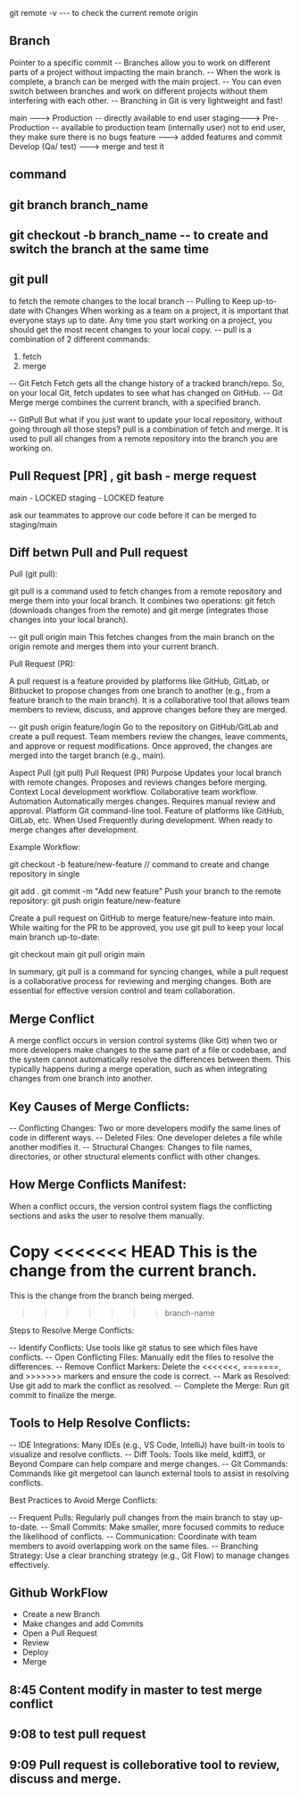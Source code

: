  git remote -v --- to check the current remote origin
 
## Branch

Pointer to a specific commit
-- Branches allow you to work on different parts of a project without impacting the main branch.
-- When the work is complete, a branch can be merged with the main project.
-- You can even switch between branches and work on different projects without them interfering with each other.
-- Branching in Git is very lightweight and fast!

main ---> Production -- directly available to end user
staging---> Pre-Production -- available to production team (internally user) not to end user, they make sure there is 
no bugs
feature ---> added features and commit
Develop (Qa/ test) ---> merge and test it


## command
## git branch branch_name

## git checkout -b branch_name -- to create and switch the branch at the same time 

## git pull

to fetch the remote changes to the local branch
-- Pulling to Keep up-to-date with Changes
   When working as a team on a project, it is important that everyone stays up to date.
   Any time you start working on a project, you should get the most recent changes to your local copy.
-- pull is a combination of 2 different commands:

1. fetch
2. merge

-- Git Fetch
   Fetch gets all the change history of a tracked branch/repo.
   So, on your local Git, fetch updates to see what has changed on GitHub.
-- Git Merge
   merge combines the current branch, with a specified branch.

-- GitPull
   But what if you just want to update your local repository, without going through all those steps?
   pull is a combination of fetch and merge. It is used to pull all changes from a remote repository into the branch you 
   are working on.

## Pull Request [PR] , git bash - merge request

main - LOCKED staging - LOCKED feature

ask our teammates to approve our code before it can be merged to staging/main

## Diff betwn Pull and Pull request

Pull (git pull):

git pull is a command used to fetch changes from a remote repository and merge them into your local branch.
It combines two operations: git fetch (downloads changes from the remote) and git merge (integrates those changes into 
your local branch).

-- git pull origin main
This fetches changes from the main branch on the origin remote and merges them into your current branch.

Pull Request (PR):

A pull request is a feature provided by platforms like GitHub, GitLab, or Bitbucket to propose changes from one branch 
to another (e.g., from a feature branch to the main branch).
It is a collaborative tool that allows team members to review, discuss, and approve changes before they are merged.

-- git push origin feature/login
Go to the repository on GitHub/GitLab and create a pull request.
Team members review the changes, leave comments, and approve or request modifications.
Once approved, the changes are merged into the target branch (e.g., main).

Aspect	                        Pull (git pull)	                             Pull Request (PR)
Purpose	        Updates your local branch with remote changes.	     Proposes and reviews changes before merging.
Context	                Local development workflow.	                        Collaborative team workflow.
Automation	            Automatically merges changes.	                Requires manual review and approval.
Platform	                Git command-line tool.	                Feature of platforms like GitHub, GitLab, etc.
When Used	               Frequently during development.	        When ready to merge changes after development.

Example Workflow:

git checkout -b feature/new-feature // command to create and change repository in single

git add .
git commit -m "Add new feature"
Push your branch to the remote repository:
git push origin feature/new-feature

Create a pull request on GitHub to merge feature/new-feature into main.
While waiting for the PR to be approved, you use git pull to keep your local main branch up-to-date:

git checkout main
git pull origin main

In summary, git pull is a command for syncing changes, while a pull request is a collaborative process for reviewing and
merging changes. Both are essential for effective version control and team collaboration.


## Merge Conflict

A merge conflict occurs in version control systems (like Git) when two or more developers make changes to the same part 
of a file or codebase, and the system cannot automatically resolve the differences between them. 
This typically happens during a merge operation, such as when integrating changes from one branch into another.

## Key Causes of Merge Conflicts:

-- Conflicting Changes: Two or more developers modify the same lines of code in different ways.
-- Deleted Files: One developer deletes a file while another modifies it.
-- Structural Changes: Changes to file names, directories, or other structural elements conflict with other changes.

## How Merge Conflicts Manifest:
When a conflict occurs, the version control system flags the conflicting sections and asks the user to resolve them manually.

Copy
<<<<<<< HEAD
This is the change from the current branch.
=======
This is the change from the branch being merged.
>>>>>>> branch-name

Steps to Resolve Merge Conflicts:

-- Identify Conflicts: Use tools like git status to see which files have conflicts.
-- Open Conflicting Files: Manually edit the files to resolve the differences.
-- Remove Conflict Markers: Delete the <<<<<<<, =======, and >>>>>>> markers and ensure the code is correct.
-- Mark as Resolved: Use git add <file> to mark the conflict as resolved.
-- Complete the Merge: Run git commit to finalize the merge.

## Tools to Help Resolve Conflicts:

-- IDE Integrations: Many IDEs (e.g., VS Code, IntelliJ) have built-in tools to visualize and resolve conflicts.
-- Diff Tools: Tools like meld, kdiff3, or Beyond Compare can help compare and merge changes.
-- Git Commands: Commands like git mergetool can launch external tools to assist in resolving conflicts.

Best Practices to Avoid Merge Conflicts:

-- Frequent Pulls: Regularly pull changes from the main branch to stay up-to-date.
-- Small Commits: Make smaller, more focused commits to reduce the likelihood of conflicts.
-- Communication: Coordinate with team members to avoid overlapping work on the same files.
-- Branching Strategy: Use a clear branching strategy (e.g., Git Flow) to manage changes effectively.

## Github WorkFlow

- Create a new Branch
- Make changes and add Commits
- Open a Pull Request
- Review
- Deploy
- Merge
## 8:45 Content modify in master to test merge conflict

## 9:08 to test pull request
## 9:09 Pull request is colleborative tool to review, discuss and merge.
